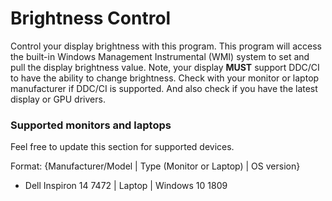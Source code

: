 # Brightness Control 

Control your display brightness with this program. This program will access the built-in Windows Management Instrumental (WMI) system to set and pull the display brightness value. Note, your display **MUST** support DDC/CI to have the ability to change brightness. Check with your monitor or laptop manufacturer if DDC/CI is supported. And also check if you have the latest display or GPU drivers.

### Supported monitors and laptops
Feel free to update this section for supported devices.

Format: {Manufacturer/Model | Type (Monitor or Laptop) | OS version}

- Dell Inspiron 14 7472 | Laptop | Windows 10 1809

